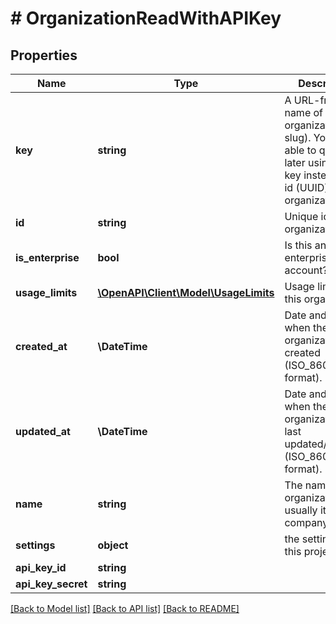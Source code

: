 # # OrganizationReadWithAPIKey

## Properties

Name | Type | Description | Notes
------------ | ------------- | ------------- | -------------
**key** | **string** | A URL-friendly name of the organization (i.e: slug). You will be able to query later using this key instead of the id (UUID) of the organization. |
**id** | **string** | Unique id of the organization |
**is_enterprise** | **bool** | Is this an enterprise account? |
**usage_limits** | [**\OpenAPI\Client\Model\UsageLimits**](UsageLimits.md) | Usage limits for this organization | [optional]
**created_at** | **\DateTime** | Date and time when the organization was created (ISO_8601 format). |
**updated_at** | **\DateTime** | Date and time when the organization was last updated/modified (ISO_8601 format). |
**name** | **string** | The name of the organization, usually it&#39;s your company&#39;s name. |
**settings** | **object** | the settings for this project | [optional]
**api_key_id** | **string** |  | [optional]
**api_key_secret** | **string** |  | [optional]

[[Back to Model list]](../../README.md#models) [[Back to API list]](../../README.md#endpoints) [[Back to README]](../../README.md)
